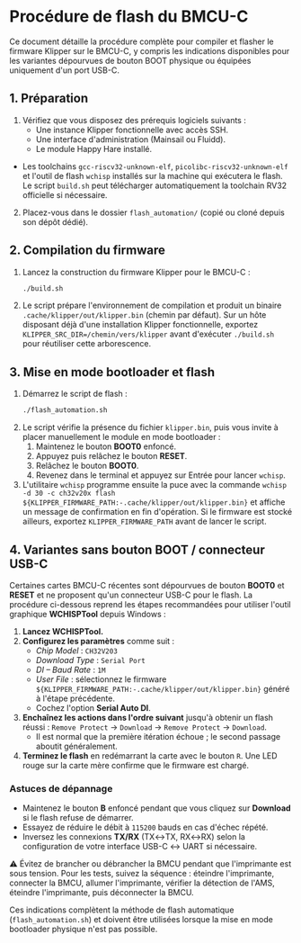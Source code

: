 # Procédure de flash du BMCU-C

Ce document détaille la procédure complète pour compiler et flasher le firmware Klipper sur le BMCU-C, y compris les indications disponibles pour les variantes dépourvues de bouton BOOT physique ou équipées uniquement d'un port USB-C.

## 1. Préparation

1. Vérifiez que vous disposez des prérequis logiciels suivants :
   - Une instance Klipper fonctionnelle avec accès SSH.
   - Une interface d'administration (Mainsail ou Fluidd).
   - Le module Happy Hare installé.
  - Les toolchains `gcc-riscv32-unknown-elf`, `picolibc-riscv32-unknown-elf` et l'outil de flash `wchisp` installés sur la machine qui exécutera le flash. Le script `build.sh` peut télécharger automatiquement la toolchain RV32 officielle si nécessaire.
2. Placez-vous dans le dossier `flash_automation/` (copié ou cloné depuis son dépôt dédié).

## 2. Compilation du firmware

1. Lancez la construction du firmware Klipper pour le BMCU-C :
   ```bash
   ./build.sh
   ```
2. Le script prépare l'environnement de compilation et produit un binaire `.cache/klipper/out/klipper.bin` (chemin par défaut). Sur un hôte disposant déjà d'une installation Klipper fonctionnelle, exportez `KLIPPER_SRC_DIR=/chemin/vers/klipper` avant d'exécuter `./build.sh` pour réutiliser cette arborescence.

## 3. Mise en mode bootloader et flash

1. Démarrez le script de flash :
   ```bash
   ./flash_automation.sh
   ```
2. Le script vérifie la présence du fichier `klipper.bin`, puis vous invite à placer manuellement le module en mode bootloader :
   1. Maintenez le bouton **BOOT0** enfoncé.
   2. Appuyez puis relâchez le bouton **RESET**.
   3. Relâchez le bouton **BOOT0**.
   4. Revenez dans le terminal et appuyez sur Entrée pour lancer `wchisp`.
3. L'utilitaire `wchisp` programme ensuite la puce avec la commande `wchisp -d 30 -c ch32v20x flash ${KLIPPER_FIRMWARE_PATH:-.cache/klipper/out/klipper.bin}` et affiche un message de confirmation en fin d'opération. Si le firmware est stocké ailleurs, exportez `KLIPPER_FIRMWARE_PATH` avant de lancer le script.

## 4. Variantes sans bouton BOOT / connecteur USB-C

Certaines cartes BMCU-C récentes sont dépourvues de bouton **BOOT0** et **RESET** et ne proposent qu'un connecteur USB-C pour le flash. La procédure ci-dessous reprend les étapes recommandées pour utiliser l'outil graphique **WCHISPTool** depuis Windows :

1. **Lancez WCHISPTool.**
2. **Configurez les paramètres** comme suit :
   - *Chip Model* : `CH32V203`
   - *Download Type* : `Serial Port`
   - *DI – Baud Rate* : `1M`
   - *User File* : sélectionnez le firmware `${KLIPPER_FIRMWARE_PATH:-.cache/klipper/out/klipper.bin}` généré à l'étape précédente.
   - Cochez l'option **Serial Auto DI**.
3. **Enchaînez les actions dans l'ordre suivant** jusqu'à obtenir un flash réussi : `Remove Protect` → `Download` → `Remove Protect` → `Download`.
   - Il est normal que la première itération échoue ; le second passage aboutit généralement.
4. **Terminez le flash** en redémarrant la carte avec le bouton `R`. Une LED rouge sur la carte mère confirme que le firmware est chargé.

### Astuces de dépannage

- Maintenez le bouton **B** enfoncé pendant que vous cliquez sur **Download** si le flash refuse de démarrer.
- Essayez de réduire le débit à `115200` bauds en cas d'échec répété.
- Inversez les connexions **TX/RX** (TX↔TX, RX↔RX) selon la configuration de votre interface USB-C ↔ UART si nécessaire.

⚠️ Évitez de brancher ou débrancher la BMCU pendant que l'imprimante est sous tension. Pour les tests, suivez la séquence : éteindre l'imprimante, connecter la BMCU, allumer l'imprimante, vérifier la détection de l'AMS, éteindre l'imprimante, puis déconnecter la BMCU.

Ces indications complètent la méthode de flash automatique (`flash_automation.sh`) et doivent être utilisées lorsque la mise en mode bootloader physique n'est pas possible.
